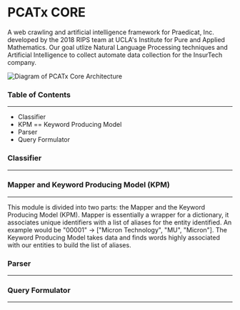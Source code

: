 # PCATx CORE

A web crawling and artificial intelligence framework for Praedicat, Inc. developed by the 2018 RIPS team at UCLA's Institute for Pure and Applied Mathematics. Our goal utlize Natural Language Processing techniques and Artificial Intelligence to collect automate data collection for the InsurTech company.

![Diagram of PCATx Core Architecture](https://github.com/babahooja/pcatxcore/blob/master/KPM/PCATxCOREArchitecture.jpg)

### Table of Contents
---------------------
* Classifier
* KPM == Keyword Producing Model
* Parser
* Query Formulator

### Classifier
--------------

### Mapper and Keyword Producing Model (KPM)
--------------------------------------------

This module is divided into two parts: the Mapper and the Keyword Producing Model (KPM). Mapper is essentially a wrapper for a dictionary, it associates unique identifiers with a list of aliases for the entity identified. An example would be "00001" -> ["Micron Technology", "MU", "Micron"]. The Keyword Producing Model takes data and finds words highly associated with our entities to build the list of aliases.

### Parser
----------

### Query Formulator
------------------------------------
